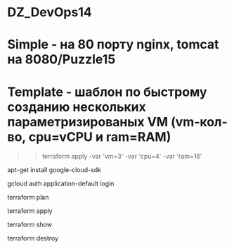 # DZ_DevOps14

# Simple - на 80 порту nginx, tomcat на 8080/Puzzle15

# Template - шаблон по быстрому созданию нескольких параметризированых VM (vm-кол-во, cpu=vCPU и ram=RAM)

>> terraform apply -var 'vm=3' -var 'cpu=4' -var 'ram=16'


apt-get install google-cloud-sdk

gcloud auth application-default login

terraform plan

terraform apply

terraform show

terraform destroy
